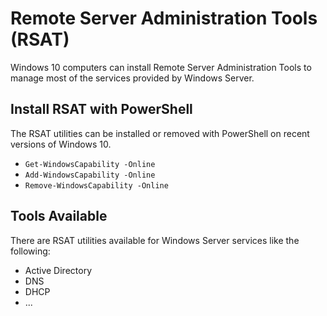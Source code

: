 # Remote Server Administration Tools (RSAT)

Windows 10 computers can install Remote Server Administration Tools to manage most of the services provided by Windows Server.

## Install RSAT with PowerShell

The RSAT utilities can be installed or removed with PowerShell on recent versions of Windows 10.

* `Get-WindowsCapability -Online`
* `Add-WindowsCapability -Online`
* `Remove-WindowsCapability -Online`

## Tools Available

There are RSAT utilities available for Windows Server services like the following:

* Active Directory
* DNS
* DHCP
* ...

